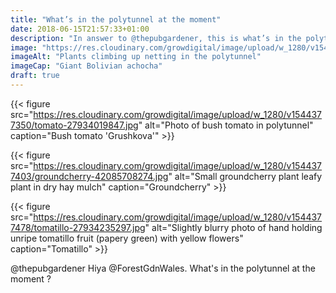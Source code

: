 ```yaml
---
title: "What’s in the polytunnel at the moment"
date: 2018-06-15T21:57:33+01:00
description: "In answer to @thepubgardener, this is what’s in the polytunnel at the moment!"
image: "https://res.cloudinary.com/growdigital/image/upload/w_1280/v1543960472/achocha-42085980334.jpg"
imageAlt: "Plants climbing up netting in the polytunnel"
imageCap: "Giant Bolivian achocha"
draft: true
---
```


{{< figure src="https://res.cloudinary.com/growdigital/image/upload/w_1280/v1544377350/tomato-27934019847.jpg" alt="Photo of bush tomato in polytunnel" caption="Bush tomato 'Grushkova'" >}}

{{< figure src="https://res.cloudinary.com/growdigital/image/upload/w_1280/v1544377403/groundcherry-42085708274.jpg" alt="Small groundcherry plant leafy plant in dry hay mulch" caption="Groundcherry" >}}

{{< figure src="https://res.cloudinary.com/growdigital/image/upload/w_1280/v1544377478/tomatillo-27934235297.jpg" alt="Slightly blurry photo of hand holding unripe tomatillo fruit (papery green) with yellow flowers" caption="Tomatillo" >}}

@thepubgardener
Hiya @ForestGdnWales. What's in the polytunnel at the moment ?
